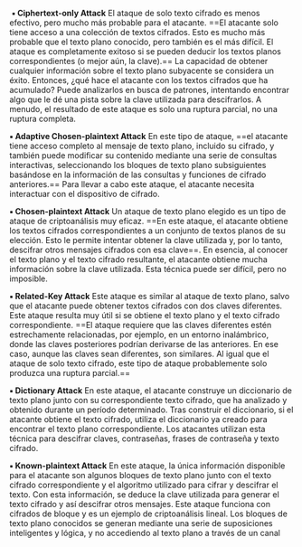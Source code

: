 
 **▪ Ciphertext-only Attack**
El ataque de solo texto cifrado es menos efectivo, pero mucho más probable para el atacante. ==El atacante solo tiene acceso a una colección de textos cifrados. Esto es mucho más probable que el texto plano conocido, pero también es el más difícil. El ataque es completamente exitoso si se pueden deducir los textos planos correspondientes (o mejor aún, la clave).== La capacidad de obtener cualquier información sobre el texto plano subyacente se considera un éxito. Entonces, ¿qué hace el atacante con los textos cifrados que ha acumulado? Puede analizarlos en busca de patrones, intentando encontrar algo que le dé una pista sobre la clave utilizada para descifrarlos. A menudo, el resultado de este ataque es solo una ruptura parcial, no una ruptura completa.

**▪ Adaptive Chosen-plaintext Attack**
En este tipo de ataque, ==el atacante tiene acceso completo al mensaje de texto plano, incluido su cifrado, y también puede modificar su contenido mediante una serie de consultas interactivas, seleccionando los bloques de texto plano subsiguientes basándose en la información de las consultas y funciones de cifrado anteriores.== Para llevar a cabo este ataque, el atacante necesita interactuar con el dispositivo de cifrado.

**▪ Chosen-plaintext Attack**
Un ataque de texto plano elegido es un tipo de ataque de criptoanálisis muy eficaz. ==En este ataque, el atacante obtiene los textos cifrados correspondientes a un conjunto de textos planos de su elección. Esto le permite intentar obtener la clave utilizada y, por lo tanto, descifrar otros mensajes cifrados con esa clave==. En esencia, al conocer el texto plano y el texto cifrado resultante, el atacante obtiene mucha información sobre la clave utilizada. Esta técnica puede ser difícil, pero no imposible.

**▪ Related-Key Attack**
Este ataque es similar al ataque de texto plano, salvo que el atacante puede obtener textos cifrados con dos claves diferentes. Este ataque resulta muy útil si se obtiene el texto plano y el texto cifrado correspondiente. ==El ataque requiere que las claves diferentes estén estrechamente relacionadas, por ejemplo, en un entorno inalámbrico, donde las claves posteriores podrían derivarse de las anteriores. En ese caso, aunque las claves sean diferentes, son similares. Al igual que el ataque de solo texto cifrado, este tipo de ataque probablemente solo produzca una ruptura parcial.==

**▪ Dictionary Attack**
En este ataque, el atacante construye un diccionario de texto plano junto con su correspondiente texto cifrado, que ha analizado y obtenido durante un período determinado. Tras construir el diccionario, si el atacante obtiene el texto cifrado, utiliza el diccionario ya creado para encontrar el texto plano correspondiente. Los atacantes utilizan esta técnica para descifrar claves, contraseñas, frases de contraseña y texto cifrado.

**▪ Known-plaintext Attack**
En este ataque, la única información disponible para el atacante son algunos bloques de texto plano junto con el texto cifrado correspondiente y el algoritmo utilizado para cifrar y descifrar el texto. Con esta información, se deduce la clave utilizada para generar el texto cifrado y así descifrar otros mensajes. Este ataque funciona con cifrados de bloque y es un ejemplo de criptoanálisis lineal. Los bloques de texto plano conocidos se generan mediante una serie de suposiciones inteligentes y lógica, y no accediendo al texto plano a través de un canal